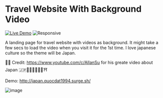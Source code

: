 Travel Website With Background Video
============
[![Live Demo](https://img.shields.io/badge/demo-online-green.svg)](japan.quocdat1994.surge.sh) ![Responsive](https://img.shields.io/badge/responsive-website-blue)

A landing page for travel website with videos as background. It might take a few secs to load the video when you visit it for the 1st time.
I love japanese culture so the theme will be Japan.

🌸🍣
Credit: https://www.youtube.com/c/AllanSu for his greate video about Japan 🇯🇵🌸🍣🍱🍡🍙🍜⛩️

Demo: http://japan.quocdat1994.surge.sh/

![image](https://user-images.githubusercontent.com/7947659/189102435-8c98a719-b174-4094-b834-172c640d49ed.png)
